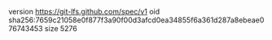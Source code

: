 version https://git-lfs.github.com/spec/v1
oid sha256:7659c21058e0f877f3a90f00d3afcd0ea34855f6a361d287a8ebeae076743453
size 5276
